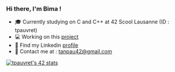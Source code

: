 ### Hi there, I'm Bima !

- 🎓 Currently studying on C and C++ at 42 Scool Lausanne (ID : tpauvret)
- 💻 Working on this [project](https://github.com/Bima42/NetPractice)
- 🤝 Find my Linkedin [profile](https://www.linkedin.com/in/tanguy-pauvret/)
- 📧 Contact me at : tanpau42@gmail.com

[![tpauvret's 42 stats](https://badge42.vercel.app/api/v2/cl4cu4yt6003509meu4zyuu1x/stats?cursusId=21&coalitionId=192)](https://github.com/JaeSeoKim/badge42)
